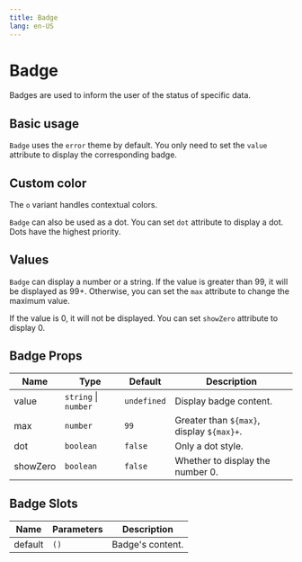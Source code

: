 ```yaml
---
title: Badge
lang: en-US
---
```


# Badge <update-badge/>

Badges are used to inform the user of the status of specific data.

## Basic usage
`Badge` uses the `error` theme by default. You only need to set the `value` attribute to display the corresponding badge.

<demo src="../example/badge/basic.vue"></demo>

## Custom color
The `o` variant handles contextual colors.

`Badge` can also be used as a dot. You can set `dot` attribute to display a dot. Dots have the highest priority.

<demo src="../example/badge/customColor.vue"></demo>

## Values
`Badge` can display a number or a string. If the value is greater than 99, it will be displayed as 99+.
Otherwise, you can set the `max` attribute to change the maximum value.

<demo src="../example/badge/values.vue"></demo>

If the value is 0, it will not be displayed. You can set `showZero` attribute to display 0.

<demo src="../example/badge/showZero.vue"></demo>

## Badge Props

| Name | Type | Default | Description |
| --- | --- | --- | --- |
| value | `string` \| `number`  | `undefined` | Display badge content. |
| max | `number` | `99` | Greater than `${max}`, display `${max}+`. |
| dot | `boolean` | `false` | Only a dot style. |
| showZero | `boolean` | `false` | Whether to display the number 0. |

## Badge Slots

| Name | Parameters | Description |
| --- | --- | --- |
| default | `()` | Badge's content. |
